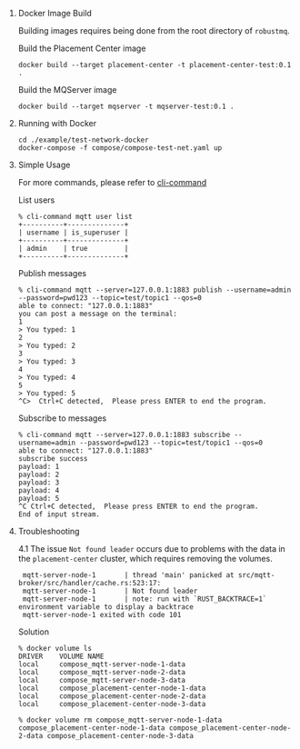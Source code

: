 1. Docker Image Build

    Building images requires being done from the root directory of `robustmq`.

    Build the Placement Center image
    ```shell
    docker build --target placement-center -t placement-center-test:0.1 .
    ```

    Build the MQServer image
    ```shell
    docker build --target mqserver -t mqserver-test:0.1 .
    ```

2. Running with Docker

    ```shell
    cd ./example/test-network-docker
    docker-compose -f compose/compose-test-net.yaml up
    ```

3. Simple Usage

    For more commands, please refer to [cli-command](../RobustMQ-Command/Mqtt-Broker.md)

    List users
    ```console
    % cli-command mqtt user list
    +----------+--------------+
    | username | is_superuser |
    +----------+--------------+
    | admin    | true         |
    +----------+--------------+
    ```

    Publish messages
    ```console
    % cli-command mqtt --server=127.0.0.1:1883 publish --username=admin --password=pwd123 --topic=test/topic1 --qos=0
    able to connect: "127.0.0.1:1883"
    you can post a message on the terminal:
    1
    > You typed: 1
    2
    > You typed: 2
    3
    > You typed: 3
    4
    > You typed: 4
    5
    > You typed: 5
    ^C>  Ctrl+C detected,  Please press ENTER to end the program.
    ```

    Subscribe to messages
    ```console
    % cli-command mqtt --server=127.0.0.1:1883 subscribe --username=admin --password=pwd123 --topic=test/topic1 --qos=0
    able to connect: "127.0.0.1:1883"
    subscribe success
    payload: 1
    payload: 2
    payload: 3
    payload: 4
    payload: 5
    ^C Ctrl+C detected,  Please press ENTER to end the program.
    End of input stream.
    ```

4. Troubleshooting

   4.1 The issue `Not found leader` occurs due to problems with the data in the `placement-center` cluster, which requires removing the volumes.

   ```console
    mqtt-server-node-1       | thread 'main' panicked at src/mqtt-broker/src/handler/cache.rs:523:17:
    mqtt-server-node-1       | Not found leader
    mqtt-server-node-1       | note: run with `RUST_BACKTRACE=1` environment variable to display a backtrace
    mqtt-server-node-1 exited with code 101
   ```

    Solution

    ```console
    % docker volume ls
    DRIVER    VOLUME NAME
    local     compose_mqtt-server-node-1-data
    local     compose_mqtt-server-node-2-data
    local     compose_mqtt-server-node-3-data
    local     compose_placement-center-node-1-data
    local     compose_placement-center-node-2-data
    local     compose_placement-center-node-3-data

    % docker volume rm compose_mqtt-server-node-1-data compose_placement-center-node-1-data compose_placement-center-node-2-data compose_placement-center-node-3-data
    ```
